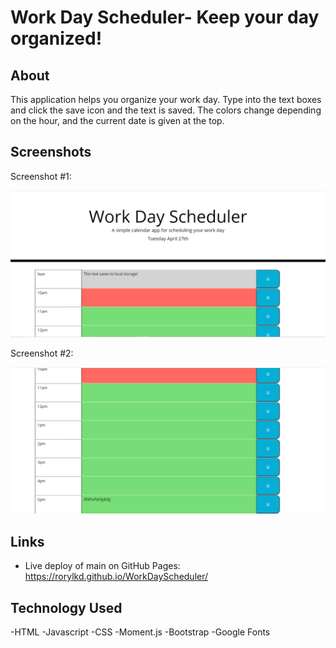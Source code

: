 # Work Day Scheduler- Keep your day organized! 

## About

This application helps you organize your work day. Type into the text boxes and click the save icon and the text is saved. The colors change depending on the hour, and the current date is given at the top. 


## Screenshots

Screenshot #1:

![Screenshot #1:](WDSScreenshot1.png)

Screenshot #2:

![Screenshot #2](WDSScreenshot2.png)


## Links

- Live deploy of main on GitHub Pages:  https://rorylkd.github.io/WorkDayScheduler/


## Technology Used

-HTML
-Javascript
-CSS
-Moment.js
-Bootstrap
-Google Fonts
